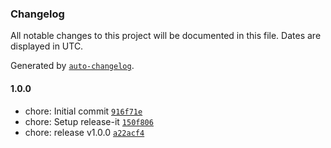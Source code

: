 ### Changelog

All notable changes to this project will be documented in this file. Dates are displayed in UTC.

Generated by [`auto-changelog`](https://github.com/CookPete/auto-changelog).

#### 1.0.0

- chore: Initial commit [`916f71e`](https://github.com/bluegroundltd/async-mdc/commit/916f71e4ba62e30d956794c06c719be805254879)
- chore: Setup release-it [`150f806`](https://github.com/bluegroundltd/async-mdc/commit/150f806ae7295da552917ed31b1dec66ddac9287)
- chore: release v1.0.0 [`a22acf4`](https://github.com/bluegroundltd/async-mdc/commit/a22acf4928cbfa78bb0bee87ad5685e7145fd06e)
